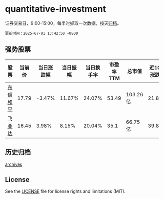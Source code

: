 # quantitative-investment

证券交易日，9:00-15:00，每半时抓取一次数据，按天[归档](archives)。

`更新时间：2025-07-01 13:42:50 +0800`

## 强势股票

|股票|当前价|当日涨跌幅|当日振幅|当日换手率|市盈率TTM|总市值|近10日涨跌幅|
|----|----|----|----|----|----|----|----|
|[东信和平](https://xueqiu.com/S/SZ002017)|17.79|-3.47%|11.67%|24.07%|53.49|103.26亿|21.85%|
|[飞亚达](https://xueqiu.com/S/SZ000026)|16.45|3.98%|8.15%|20.04%|35.1|66.75亿|39.88%|

## 历史归档

[archives](archives)

## License

See the [LICENSE](LICENSE) file for license rights and limitations (MIT).